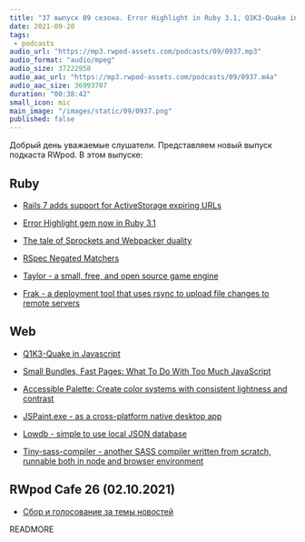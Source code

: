 ```yaml
---
title: "37 выпуск 09 сезона. Error Highlight in Ruby 3.1, Q1K3-Quake in Javascript, Accessible Palette, Taylor и прочее"
date: 2021-09-20
tags:
 - podcasts
audio_url: "https://mp3.rwpod-assets.com/podcasts/09/0937.mp3"
audio_format: "audio/mpeg"
audio_size: 37222958
audio_aac_url: "https://mp3.rwpod-assets.com/podcasts/09/0937.m4a"
audio_aac_size: 36993707
duration: "00:38:42"
small_icon: mic
main_image: "/images/static/09/0937.png"
published: false
---
```


Добрый день уважаемые слушатели. Представляем новый выпуск подкаста RWpod. В этом выпуске:

## Ruby

 - [Rails 7 adds support for ActiveStorage expiring URLs](https://blog.saeloun.com/2021/09/14/rails-7-adds-expiring-urls-to-active-storage)
 - [Error Highlight gem now in Ruby 3.1](https://twitter.com/olivierlacan/status/1438177993411674114)
 - [The tale of Sprockets and Webpacker duality](https://evilmartians.com/chronicles/the-tale-of-sprockets-and-webpacker-duality)


 - [RSpec Negated Matchers](https://blog.thegnar.co/rspec-negated-matchers)
 - [Taylor - a small, free, and open source game engine](http://taylor.oequacki.com/)
 - [Frak - a deployment tool that uses rsync to upload file changes to remote servers](https://github.com/fstrube/frak)

## Web

 - [Q1K3-Quake in Javascript](https://js13kgames.com/games/q1k3/index.html)
 - [Small Bundles, Fast Pages: What To Do With Too Much JavaScript](https://calibreapp.com/blog/bundle-size-optimization)


 - [Accessible Palette: Create color systems with consistent lightness and contrast](https://accessiblepalette.com/)
 - [JSPaint.exe - as a cross-platform native desktop app](https://github.com/i5ik/jspaint.exe)
 - [Lowdb - simple to use local JSON database](https://github.com/typicode/lowdb)
 - [Tiny-sass-compiler - another SASS compiler written from scratch, runnable both in node and browser environment](https://github.com/wizardpisces/tiny-sass-compiler)

## RWpod Cafe 26 (02.10.2021)

 - [Сбор и голосование за темы новостей](https://github.com/rwpod/cafe-discussions/discussions/11)


READMORE
